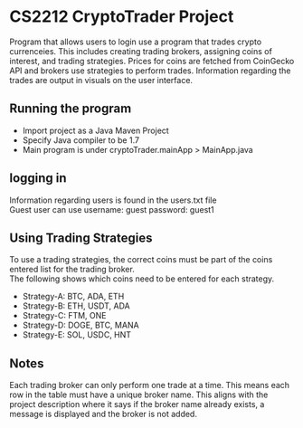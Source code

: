 # CS2212 CryptoTrader Project
Program that allows users to login use a program that trades crypto currenceies.
This includes creating trading brokers, assigning coins of interest, and trading strategies.
Prices for coins are fetched from CoinGecko API and brokers use strategies to perform trades.
Information regarding the trades are output in visuals on the user interface.

## Running the program
- Import project as a Java Maven Project
- Specify Java compiler to be 1.7
- Main program is under cryptoTrader.mainApp > MainApp.java

## logging in
Information regarding users is found in the users.txt file <br />
Guest user can use username: guest password: guest1

## Using Trading Strategies
To use a trading strategies, the correct coins must be part of the coins entered list for the trading broker. <br />
The following shows which coins need to be entered for each strategy. <br />
- Strategy-A: BTC, ADA, ETH
- Strategy-B: ETH, USDT, ADA
- Strategy-C: FTM, ONE
- Strategy-D: DOGE, BTC, MANA
- Strategy-E: SOL, USDC, HNT


## Notes
Each trading broker can only perform one trade at a time. This means each row in the table must have a unique broker name. This aligns with the project description where it says if the broker name already exists, a message is displayed and the broker is not added.
